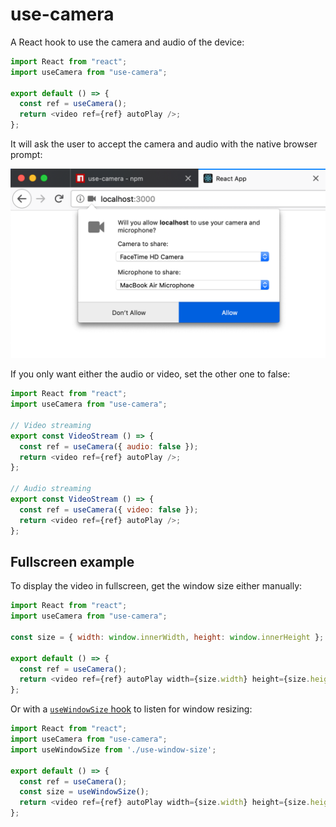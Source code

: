 # use-camera

A React hook to use the camera and audio of the device:

```js
import React from "react";
import useCamera from "use-camera";

export default () => {
  const ref = useCamera();
  return <video ref={ref} autoPlay />;
};
```

It will ask the user to accept the camera and audio with the native browser prompt:

![Camera Prompt](./assets/prompt.png)

If you only want either the audio or video, set the other one to false:

```js
import React from "react";
import useCamera from "use-camera";

// Video streaming
export const VideoStream () => {
  const ref = useCamera({ audio: false });
  return <video ref={ref} autoPlay />;
};

// Audio streaming
export const VideoStream () => {
  const ref = useCamera({ video: false });
  return <video ref={ref} autoPlay />;
};
```


## Fullscreen example

To display the video in fullscreen, get the window size either manually:

```js
import React from "react";
import useCamera from "use-camera";

const size = { width: window.innerWidth, height: window.innerHeight };

export default () => {
  const ref = useCamera();
  return <video ref={ref} autoPlay width={size.width} height={size.height} />;
};
```

Or with a [`useWindowSize` hook](https://usehooks.com/useWindowSize/) to listen for window resizing:

```js
import React from "react";
import useCamera from "use-camera";
import useWindowSize from './use-window-size';

export default () => {
  const ref = useCamera();
  const size = useWindowSize();
  return <video ref={ref} autoPlay width={size.width} height={size.height} />;
};
```
